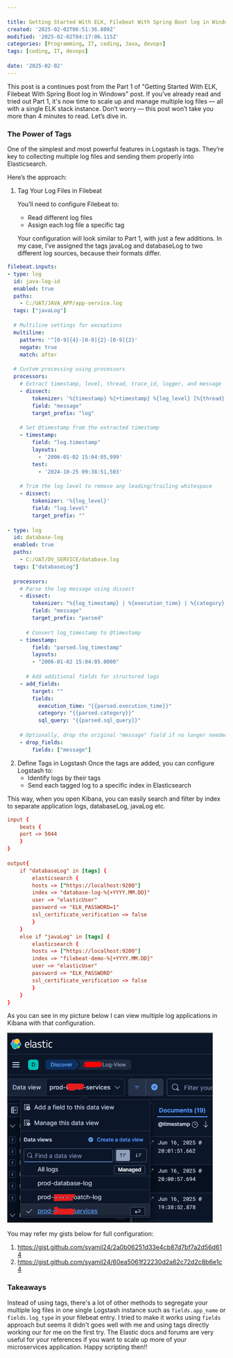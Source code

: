 ```yaml
---

title: Getting Started With ELK, Filebeat With Spring Boot log in Windows Part 2
created: '2025-02-02T06:51:36.809Z'
modified: '2025-02-02T04:17:06.115Z'
categories: [Programming, IT, coding, Java, devops]
tags: [coding, IT, devops]

date: '2025-02-02'
---
```


This post is a continues post from the Part 1 of "Getting Started With ELK, Filebeat With Spring Boot log in Windows" post. If you've already read and tried out Part 1, it's now time to scale up and manage multiple log files — all with a single ELK stack instance.
Don’t worry — this post won’t take you more than 4 minutes to read. Let’s dive in.

### The Power of Tags

One of the simplest and most powerful features in Logstash is tags.
They’re key to collecting multiple log files and sending them properly into Elasticsearch.

Here’s the approach:

1. Tag Your Log Files in Filebeat

   You’ll need to configure Filebeat to:

   - Read different log files
   - Assign each log file a specific tag

   Your configuration will look similar to Part 1, with just a few additions.
   In my case, I’ve assigned the tags javaLog and databaseLog to two different log sources, because their formats differ.

```yaml
filebeat.inputs:
- type: log
  id: java-log-id
  enabled: true
  paths:
    - C:/UAT/JAVA_APP/app-service.log
  tags: ["javaLog"]

  # Multiline settings for exceptions
  multiline:
    pattern: '^[0-9]{4}-[0-9]{2}-[0-9]{2}'
    negate: true
    match: after

  # Custom processing using processors
  processors:
    # Extract timestamp, level, thread, trace_id, logger, and message
    - dissect:
        tokenizer: '%{timestamp} %{+timestamp} %{log_level} [%{thread}] [TRACE-ID=%{trace_id}] %{logger}: %{message}'
        field: "message"
        target_prefix: "log"

    # Set @timestamp from the extracted timestamp
    - timestamp:
        field: "log.timestamp"
        layouts:
          - '2006-01-02 15:04:05,999'
        test:
          - '2024-10-25 09:38:51,503'

    # Trim the log level to remove any leading/trailing whitespace
    - dissect:
        tokenizer: '%{log_level}'
        field: "log.level"
        target_prefix: ""

- type: log
  id: database-log
  enabled: true
  paths:
    - C:/UAT/DV_SERVICE/database.log
  tags: ["databaseLog"]

  processors:
    # Parse the log message using dissect
    - dissect:
        tokenizer: "%{log_timestamp} | %{execution_time} | %{category} | %{sql_query}"
        field: "message"
        target_prefix: "parsed"

      # Convert log_timestamp to @timestamp
    - timestamp:
        field: "parsed.log_timestamp"
        layouts:
        - "2006-01-02 15:04:05.0000"

      # Add additional fields for structured logs
    - add_fields:
        target: ""
        fields:
          execution_time: "{{parsed.execution_time}}"
          category: "{{parsed.category}}"
          sql_query: "{{parsed.sql_query}}"

    # Optionally, drop the original "message" field if no longer needed
    - drop_fields:
        fields: ["message"]
```

2. Define Tags in Logstash
   Once the tags are added, you can configure Logstash to:
   - Identify logs by their tags
   - Send each tagged log to a specific index in Elasticsearch

This way, when you open Kibana, you can easily search and filter by index to separate application logs, databaseLog, javaLog etc.

```conf
input {
    beats {
    port => 5044
    }
}

output{
    if "databaseLog" in [tags] {
        elasticsearch {
        hosts => ["https://localhost:9200"]
        index => "database-log-%{+YYYY.MM.DD}"
        user => "elasticUser"
        password => "ELK_PASSWORD=1"
        ssl_certificate_verification => false
        }
    }
    else if "javaLog" in [tags] {
        elasticsearch {
        hosts => ["https://localhost:9200"]
        index => "filebeat-demo-%{+YYYY.MM.DD}"
        user => "elasticUser"
        password => "ELK_PASSWORD"
        ssl_certificate_verification => false
        }
    }
}
```

As you can see in my picture below I can view multiple log applications in Kibana with that configuration.

![Desktop View](/assets/elk/multiple-log.png)

You may refer my gists below for full configuration:

1. https://gist.github.com/syamil24/2a0b06251d33e4cb87d7bf7a2d56d614
2. https://gist.github.com/syamil24/60ea5061f22230d2a62c72d2c8b6e1c4

### Takeaways

Instead of using tags, there's a lot of other methods to segregate your multiple log files in one single Logstash instance such as `fields.app_name` or `fields.log_type` in your filebeat entry. I tried to make it works using `fields` approach but seems it didn't goes well with me and using tags directly working our for me on the first try. The Elastic docs and forums are very useful for your references if you want to scale up more of your microservices application. Happy scripting then!!